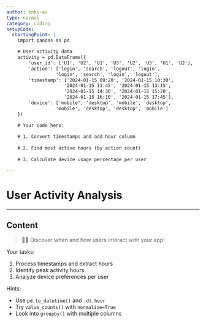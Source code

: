 ```yaml
---
author: enki-ai
type: normal
category: coding
setupCode:
  startingPoint: |
    import pandas as pd

    # User activity data
    activity = pd.DataFrame({
        'user_id': ['U1', 'U2', 'U1', 'U3', 'U2', 'U3', 'U1', 'U2'],
        'action': ['login', 'search', 'logout', 'login', 
                  'login', 'search', 'login', 'logout'],
        'timestamp': ['2024-01-15 09:20', '2024-01-15 10:30',
                     '2024-01-15 11:45', '2024-01-15 13:15',
                     '2024-01-15 14:30', '2024-01-15 15:20',
                     '2024-01-15 16:10', '2024-01-15 17:45'],
        'device': ['mobile', 'desktop', 'mobile', 'desktop',
                  'mobile', 'desktop', 'desktop', 'mobile']
    })

    # Your code here:
    
    # 1. Convert timestamps and add hour column
    
    # 2. Find most active hours (by action count)
    
    # 3. Calculate device usage percentage per user

---
```


# User Activity Analysis

---
## Content

> 👩‍💻 Discover when and how users interact with your app!

Your tasks:
1. Process timestamps and extract hours
2. Identify peak activity hours
3. Analyze device preferences per user

Hints:
- Use `pd.to_datetime()` and `.dt.hour`
- Try `value_counts()` with `normalize=True`
- Look into `groupby()` with multiple columns 